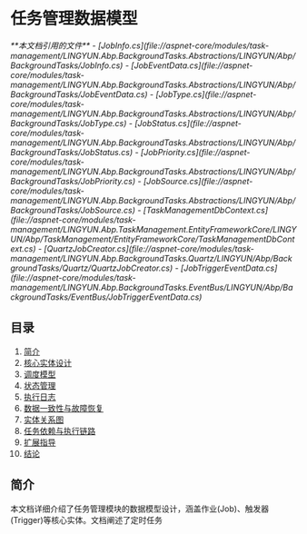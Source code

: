 
# 任务管理数据模型

<cite>
**本文档引用的文件**   
- [JobInfo.cs](file://aspnet-core/modules/task-management/LINGYUN.Abp.BackgroundTasks.Abstractions/LINGYUN/Abp/BackgroundTasks/JobInfo.cs)
- [JobEventData.cs](file://aspnet-core/modules/task-management/LINGYUN.Abp.BackgroundTasks.Abstractions/LINGYUN/Abp/BackgroundTasks/JobEventData.cs)
- [JobType.cs](file://aspnet-core/modules/task-management/LINGYUN.Abp.BackgroundTasks.Abstractions/LINGYUN/Abp/BackgroundTasks/JobType.cs)
- [JobStatus.cs](file://aspnet-core/modules/task-management/LINGYUN.Abp.BackgroundTasks.Abstractions/LINGYUN/Abp/BackgroundTasks/JobStatus.cs)
- [JobPriority.cs](file://aspnet-core/modules/task-management/LINGYUN.Abp.BackgroundTasks.Abstractions/LINGYUN/Abp/BackgroundTasks/JobPriority.cs)
- [JobSource.cs](file://aspnet-core/modules/task-management/LINGYUN.Abp.BackgroundTasks.Abstractions/LINGYUN/Abp/BackgroundTasks/JobSource.cs)
- [TaskManagementDbContext.cs](file://aspnet-core/modules/task-management/LINGYUN.Abp.TaskManagement.EntityFrameworkCore/LINGYUN/Abp/TaskManagement/EntityFrameworkCore/TaskManagementDbContext.cs)
- [QuartzJobCreator.cs](file://aspnet-core/modules/task-management/LINGYUN.Abp.BackgroundTasks.Quartz/LINGYUN/Abp/BackgroundTasks/Quartz/QuartzJobCreator.cs)
- [JobTriggerEventData.cs](file://aspnet-core/modules/task-management/LINGYUN.Abp.BackgroundTasks.EventBus/LINGYUN/Abp/BackgroundTasks/EventBus/JobTriggerEventData.cs)
</cite>

## 目录
1. [简介](#简介)
2. [核心实体设计](#核心实体设计)
3. [调度模型](#调度模型)
4. [状态管理](#状态管理)
5. [执行日志](#执行日志)
6. [数据一致性与故障恢复](#数据一致性与故障恢复)
7. [实体关系图](#实体关系图)
8. [任务依赖与执行链路](#任务依赖与执行链路)
9. [扩展指导](#扩展指导)
10. [结论](#结论)

## 简介
本文档详细介绍了任务管理模块的数据模型设计，涵盖作业(Job)、触发器(Trigger)等核心实体。文档阐述了定时任务